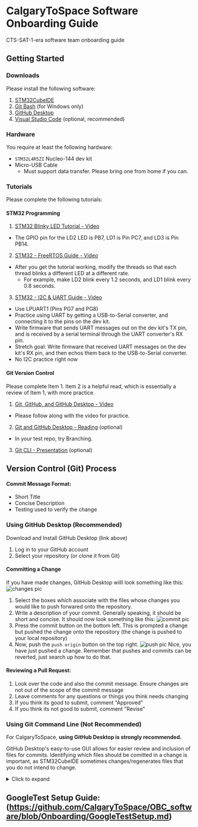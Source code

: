 # CalgaryToSpace Software Onboarding Guide
CTS-SAT-1-era software team onboarding guide

## Getting Started
### Downloads
Please install the following software:

1. [STM32CubeIDE](https://www.st.com/en/development-tools/stm32cubeide.html)
2. [Git Bash](https://git-scm.com/downloads) (for Windows only)
3. [GitHub Desktop](https://desktop.github.com/)
4. [Visual Studio Code](https://code.visualstudio.com/) (optional, recommended)

### Hardware
You require at least the following hardware:

- `STM32L4R5ZI` Nucleo-144 dev kit
- Micro-USB Cable
  - Must support data transfer. Please bring one from home if you can.

### Tutorials
Please complete the following tutorials:

#### STM32 Programming
1. [STM32 Blinky LED Tutorial - Video](https://www.youtube.com/watch?v=hyZS2p1tW-g&list=PLEBQazB0HUyRYuzfi4clXsKUSgorErmBv)
  * The GPIO pin for the LD2 LED is PB7, LD1 is Pin PC7, and LD3 is Pin PB14.
2. [STM32 - FreeRTOS Guide - Video](https://www.digikey.ca/en/maker/projects/getting-started-with-stm32-introduction-to-freertos/ad275395687e4d85935351e16ec575b1)
  * After you get the tutorial working, modify the threads so that each thread blinks a different LED at a different rate.
    * For example, make LD2 blink every 1.2 seconds, and LD1 blink every 0.8 seconds.
3. [STM32 - I2C & UART Guide - Video](https://youtu.be/isOekyygpR8?si=WwGrYZXlniSiYubi)
  * Use LPUART1 (Pins PG7 and PG8)
  * Practice using UART by getting a USB-to-Serial converter, and connecting it to the pins on the dev kit.
  * Write firmware that sends UART messages out on the dev kit's TX pin, and is received by a serial terminal through the UART converter's RX pin.
  * Stretch goal: Write firmware that received UART messages on the dev kit's RX pin, and then echos them back to the USB-to-Serial converter.
  * No I2C practice right now

#### Git Version Control
Please complete Item 1. Item 2 is a helpful read, which is essentially a review of Item 1, with more practice.

1. [Git, GitHub, and GitHub Desktop - Video](https://www.youtube.com/watch?v=8Dd7KRpKeaE)
  * Please follow along with the video for practice.
2. [Git and GitHub Desktop - Reading](https://www.codecademy.com/article/what-is-git-and-github-desktop) (optional)
  * In your test repo, try Branching.
3. [Git CLI - Presentation](https://docs.google.com/presentation/d/1wr_xPIai-Gg8E0KEQzC6v0hETkPaw800/edit#slide=id.p1) (optional)

## Version Control (Git) Process

#### Commit Message Format:
- Short Title
- Concise Description
- Testing used to verify the change

### Using GitHub Desktop (Recommended)
Download and Install GitHub Desktop (link above)
1) Log in to your GitHub account
2) Select your repository (or clone it from Git)

#### Committing a Change 
If you have made changes, GitHub Desktop willl look something like this:
![changes pic](https://github.com/calgarytospace/OBC_software/blob/Onboarding/Example%20Stuff%20for%20Onboarding/pictures/changes.png?raw=true)

1) Select the boxes which associate with the files whose changes you would like to push forwared onto the repository.
2) Write a description of your commit. Generally speaking, it should be short and concise.
It should now look something like this:
![commit pic](https://github.com/calgarytospace/OBC_software/blob/Onboarding/Example%20Stuff%20for%20Onboarding/pictures/commit.png?raw=true)
3) Press the commit button on the bottom left. This is prompted a change but pushed the change onto the repository (the change is pushed to your local repository)
4) Now, push the `push origin` button on the top right.
![push pic](https://github.com/calgarytospace/OBC_software/blob/Onboarding/Example%20Stuff%20for%20Onboarding/pictures/push.png?raw=true)
Nice, you have just pushed a change. Remember that pushes and commits can be reverted, just search up how to do that.

#### Reviewing a Pull Request:
1) Look over the code and also the commit message. Ensure changes are not out of the scope of the commit message
2) Leave comments for any questions or things you think needs changing
3) If you think its good to submit, comment "Approved"
4) If you think its not good to submit, comment "Revise"


### Using Git Command Line (Not Recommended)
For CalgaryToSpace, **using GitHub Desktop is strongly recommended.**

GitHub Desktop's easy-to-use GUI allows for easier review and inclusion of files for commits. Identifying which files should be comitted in a change is important, as STM32CubeIDE sometimes changes/regenerates files that you do not intend to change.

<details>
<summary>Click to expand</summary>

#### Committing a Change and Submitting a Pull Request
1) Update your local repo with `git pull origin master` 
2) Create a working branch with `git checkout -b MyNewBranch`
3) Make your changes on your branch and stage them with `git add .` to stage all changes. 
4) Commit your changes locally with `git commit -m "description of your commit"`
5) Make as many commit as needed to implement the change/feature 
6) Upload the changes (including your new branch) to GitHub with `git push origin MyNewBranch`
7) Go to the main repo on GitHub where you should now see your new branch
8) Click on your branch name
9) Click on "Pull Request" button to 
10) Click on "Send Pull Request" to development/main 
11) Have Pull request reviewed by 3 people
12) Pull request is good to submit after 3 "Approves"

#### Submitting a Pull Request
1) Open a PR using GitHub online.

#### Modifying an Existing Pull Request
1) Make changes and stage them with `git add .` 
2) Then use `git commit –-amend --no-edit` to modify the previous commit without changing the commit message
3) Upload the changes (including your new branch) to GitHub with `git push origin MyNewBranch`
4) Update the pull request with the new changes

</details>

## GoogleTest Setup Guide: (https://github.com/CalgaryToSpace/OBC_software/blob/Onboarding/GoogleTestSetup.md)
